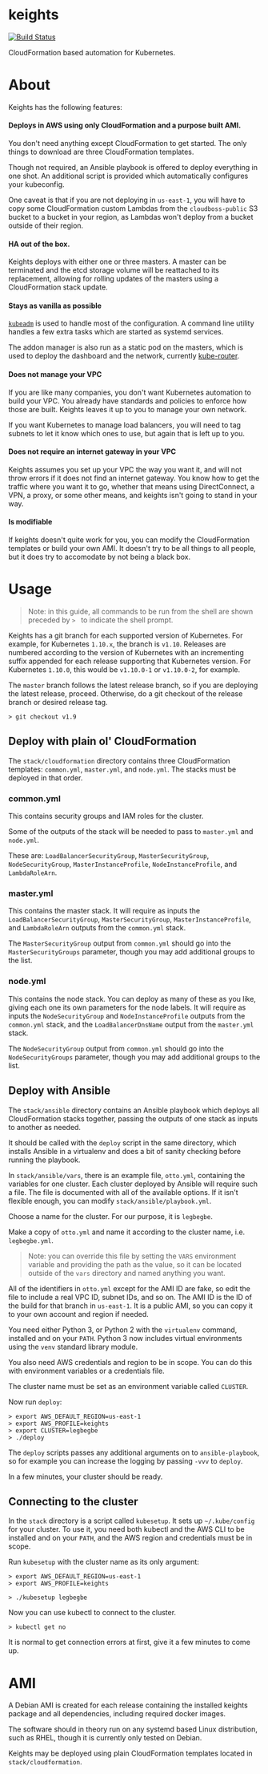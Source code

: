 # keights

[![Build Status](https://travis-ci.org/cloudboss/keights.svg?branch=master)](https://travis-ci.org/cloudboss/keights)

CloudFormation based automation for Kubernetes.

# About

Keights has the following features:

#### Deploys in AWS using only CloudFormation and a purpose built AMI.

You don't need anything except CloudFormation to get started. The only things to download are three CloudFormation templates.

Though not required, an Ansible playbook is offered to deploy everything in one shot. An additional script is provided which automatically configures your kubeconfig.

One caveat is that if you are not deploying in `us-east-1`, you will have to copy some CloudFormation custom Lambdas from the `cloudboss-public` S3 bucket to a bucket in your region, as Lambdas won't deploy from a bucket outside of their region.

#### HA out of the box.

Keights deploys with either one or three masters. A master can be terminated and the etcd storage volume will be reattached to its replacement, allowing for rolling updates of the masters using a CloudFormation stack update.

#### Stays as vanilla as possible

[`kubeadm`](https://kubernetes.io/docs/setup/independent/create-cluster-kubeadm/) is used to handle most of the configuration. A command line utility handles a few extra tasks which are started as systemd services.

The addon manager is also run as a static pod on the masters, which is used to deploy the dashboard and the network, currently [kube-router](https://github.com/cloudnativelabs/kube-router).

#### Does not manage your VPC

If you are like many companies, you don't want Kubernetes automation to build your VPC. You already have standards and policies to enforce how those are built. Keights leaves it up to you to manage your own network.

If you want Kubernetes to manage load balancers, you will need to tag subnets to let it know which ones to use, but again that is left up to you.

#### Does not require an internet gateway in your VPC

Keights assumes you set up your VPC the way you want it, and will not throw errors if it does not find an internet gateway. You know how to get the traffic where you want it to go, whether that means using DirectConnect, a VPN, a proxy, or some other means, and keights isn't going to stand in your way.

#### Is modifiable

If keights doesn't quite work for you, you can modify the CloudFormation templates or build your own AMI. It doesn't try to be all things to all people, but it does try to accomodate by not being a black box.

# Usage

> Note: in this guide, all commands to be run from the shell are shown preceded by `> ` to indicate the shell prompt.

Keights has a git branch for each supported version of Kubernetes. For example, for Kubernetes `1.10.x`, the branch is `v1.10`. Releases are numbered according to the version of Kubernetes with an incrementing suffix appended for each release supporting that Kubernetes version. For Kubernetes `1.10.0`, this would be `v1.10.0-1` or `v1.10.0-2`, for example.

The `master` branch follows the latest release branch, so if you are deploying the latest release, proceed. Otherwise, do a git checkout of the release branch or desired release tag.

```
> git checkout v1.9
```

## Deploy with plain ol' CloudFormation

The `stack/cloudformation` directory contains three CloudFormation templates: `common.yml`, `master.yml`, and `node.yml`. The stacks must be deployed in that order.

### common.yml

This contains security groups and IAM roles for the cluster.

Some of the outputs of the stack will be needed to pass to `master.yml` and `node.yml`.

These are: `LoadBalancerSecurityGroup`, `MasterSecurityGroup`, `NodeSecurityGroup`, `MasterInstanceProfile`, `NodeInstanceProfile`, and `LambdaRoleArn`.

### master.yml

This contains the master stack. It will require as inputs the `LoadBalancerSecurityGroup`, `MasterSecurityGroup`, `MasterInstanceProfile`, and `LambdaRoleArn` outputs from the `common.yml` stack.

The `MasterSecurityGroup` output from `common.yml` should go into the `MasterSecurityGroups` parameter, though you may add additional groups to the list.

### node.yml

This contains the node stack. You can deploy as many of these as you like, giving each one its own parameters for the node labels. It will require as inputs the `NodeSecurityGroup` and `NodeInstanceProfile` outputs from the `common.yml` stack, and the `LoadBalancerDnsName` output from the `master.yml` stack.

The `NodeSecurityGroup` output from `common.yml` should go into the `NodeSecurityGroups` parameter, though you may add additional groups to the list.

## Deploy with Ansible

The `stack/ansible` directory contains an Ansible playbook which deploys all CloudFormation stacks together, passing the outputs of one stack as inputs to another as needed.

It should be called with the `deploy` script in the same directory, which installs Ansible in a virtualenv and does a bit of sanity checking before running the playbook.

In `stack/ansible/vars`, there is an example file, `otto.yml`, containing the variables for one cluster. Each cluster deployed by Ansible will require such a file. The file is documented with all of the available options. If it isn't flexible enough, you can modify `stack/ansible/playbook.yml`.

Choose a name for the cluster. For our purpose, it is `legbegbe`.

Make a copy of `otto.yml` and name it according to the cluster name, i.e. `legbegbe.yml`.

> Note: you can override this file by setting the `VARS` environment variable and providing the path as the value, so it can be located outside of the `vars` directory and named anything you want.

All of the identifiers in `otto.yml` except for the AMI ID are fake, so edit the file to include a real VPC ID, subnet IDs, and so on. The AMI ID is the ID of the build for that branch in `us-east-1`. It is a public AMI, so you can copy it to your own account and region if needed.

You need either Python 3, or Python 2 with the `virtualenv` command, installed and on your `PATH`. Python 3 now includes virtual environments using the `venv` standard library module.

You also need AWS credentials and region to be in scope. You can do this with environment variables or a credentials file.

The cluster name must be set as an environment variable called `CLUSTER`.

Now run `deploy`:

```
> export AWS_DEFAULT_REGION=us-east-1
> export AWS_PROFILE=keights
> export CLUSTER=legbegbe
> ./deploy
```

The `deploy` scripts passes any additional arguments on to `ansible-playbook`, so for example you can increase the logging by passing `-vvv` to `deploy`.

In a few minutes, your cluster should be ready.

## Connecting to the cluster

In the `stack` directory is a script called `kubesetup`. It sets up `~/.kube/config` for your cluster. To use it, you need both kubectl and the AWS CLI to be installed and on your `PATH`, and the AWS region and credentials must be in scope.

Run `kubesetup` with the cluster name as its only argument:

```
> export AWS_DEFAULT_REGION=us-east-1
> export AWS_PROFILE=keights

> ./kubesetup legbegbe
```

Now you can use kubectl to connect to the cluster.

```
> kubectl get no
```

It is normal to get connection errors at first, give it a few minutes to come up.

# AMI

A Debian AMI is created for each release containing the installed keights package and all dependencies, including required docker images.

The software should in theory run on any systemd based Linux distribution, such as RHEL, though it is currently only tested on Debian.

Keights may be deployed using plain CloudFormation templates located in `stack/cloudformation`.
